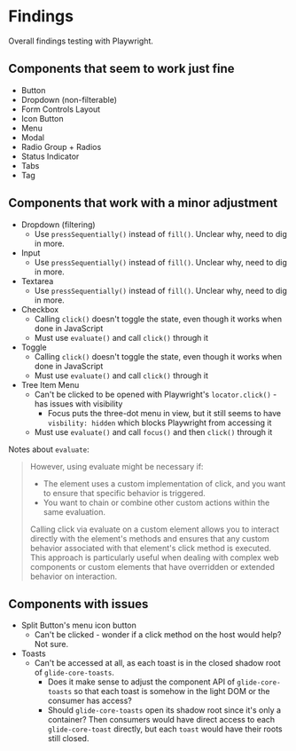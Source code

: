 # Findings

Overall findings testing with Playwright.

## Components that seem to work just fine

- Button
- Dropdown (non-filterable)
- Form Controls Layout
- Icon Button
- Menu
- Modal
- Radio Group + Radios
- Status Indicator
- Tabs
- Tag

## Components that work with a minor adjustment

- Dropdown (filtering)
  - Use `pressSequentially()` instead of `fill()`. Unclear why, need to dig in more.
- Input
  - Use `pressSequentially()` instead of `fill()`. Unclear why, need to dig in more.
- Textarea
  - Use `pressSequentially()` instead of `fill()`. Unclear why, need to dig in more.
- Checkbox
  - Calling `click()` doesn't toggle the state, even though it works when done in JavaScript
  - Must use `evaluate()` and call `click()` through it
- Toggle
  - Calling `click()` doesn't toggle the state, even though it works when done in JavaScript
  - Must use `evaluate()` and call `click()` through it
- Tree Item Menu
  - Can't be clicked to be opened with Playwright's `locator.click()` - has issues with visibility
    - Focus puts the three-dot menu in view, but it still seems to have `visbility: hidden` which blocks Playwright from accessing it
  - Must use `evaluate()` and call `focus()` and then `click()` through it

Notes about `evaluate`:

> However, using evaluate might be necessary if:
>
> - The element uses a custom implementation of click, and you want to ensure that specific behavior is triggered.
> - You want to chain or combine other custom actions within the same evaluation.
>
> Calling click via evaluate on a custom element allows you to interact directly with the element's methods and ensures that any custom behavior associated with that element's click method is executed. This approach is particularly useful when dealing with complex web components or custom elements that have overridden or extended behavior on interaction.

## Components with issues

- Split Button's menu icon button
  - Can't be clicked - wonder if a click method on the host would help? Not sure.
- Toasts
  - Can't be accessed at all, as each toast is in the closed shadow root of `glide-core-toasts`.
    - Does it make sense to adjust the component API of `glide-core-toasts` so that each toast is somehow in the light DOM or the consumer has access?
    - Should `glide-core-toasts` open its shadow root since it's only a container? Then consumers would have direct access to each `glide-core-toast` directly, but each `toast` would have their roots still closed.
